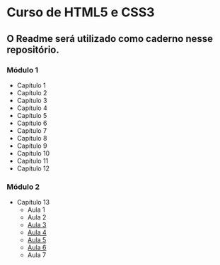 # Curso de HTML5 e CSS3

## O Readme será utilizado como caderno nesse repositório.

### Módulo 1
* Capítulo 1
* Capítulo 2
* Capítulo 3
* Capítulo 4
* Capítulo 5
* Capítulo 6
* Capítulo 7
* Capítulo 8
* Capítulo 9
* Capítulo 10
* Capítulo 11
* Capítulo 12
### Módulo 2
* Capítulo 13
   * Aula 1
   * Aula 2
   * [Aula 3](https://github.com/vinis-moraes/curso-html-css/blob/main/C13A03.md)
   * [Aula 4](https://github.com/vinis-moraes/curso-html-css/blob/main/C13A04.md)
   * [Aula 5](https://github.com/vinis-moraes/curso-html-css/blob/main/C13A05.md)
   * [Aula 6](https://github.com/vinis-moraes/curso-html-css/blob/main/C13A06.md)
   * Aula 7